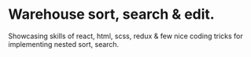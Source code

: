 # Warehouse sort, search & edit.

Showcasing skills of react, html, scss, redux & few nice coding tricks for implementing nested sort, search.
